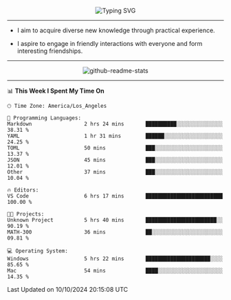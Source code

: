 <p align="center">
  <img src="https://readme-typing-svg.demolab.com?font=Fira+Code&weight=500&size=32&duration=2500&pause=1600&center=true&vCenter=true&random=false&width=1024&height=64&lines=Hi+there+%F0%9F%91%8B;I'm+delighted+you+could+make+it+here+%F0%9F%8E%89;I'm+Harry%2C+a+college+student+still+finding+my+way" alt="Typing SVG" />
</p>


---


- I aim to acquire diverse new knowledge through practical experience.

- I aspire to engage in friendly interactions with everyone and form interesting friendships.


---


<p align="center">
  <img src="https://github-readme-stats.vercel.app/api?username=Harry-Jing&show_icons=true" alt="github-readme-stats"/>
</p>


---

<!--START_SECTION:waka-->
📊 **This Week I Spent My Time On** 

```text
🕑︎ Time Zone: America/Los_Angeles

💬 Programming Languages: 
Markdown                 2 hrs 24 mins       ██████████░░░░░░░░░░░░░░░   38.31 % 
YAML                     1 hr 31 mins        ██████░░░░░░░░░░░░░░░░░░░   24.25 % 
TOML                     50 mins             ███░░░░░░░░░░░░░░░░░░░░░░   13.37 % 
JSON                     45 mins             ███░░░░░░░░░░░░░░░░░░░░░░   12.01 % 
Other                    37 mins             ███░░░░░░░░░░░░░░░░░░░░░░   10.04 % 

🔥 Editors: 
VS Code                  6 hrs 17 mins       █████████████████████████   100.00 % 

🐱‍💻 Projects: 
Unknown Project          5 hrs 40 mins       ███████████████████████░░   90.19 % 
MATH-300                 36 mins             ██░░░░░░░░░░░░░░░░░░░░░░░   09.81 % 

💻 Operating System: 
Windows                  5 hrs 22 mins       █████████████████████░░░░   85.65 % 
Mac                      54 mins             ████░░░░░░░░░░░░░░░░░░░░░   14.35 % 
```


 Last Updated on 10/10/2024 20:15:08 UTC
<!--END_SECTION:waka-->
